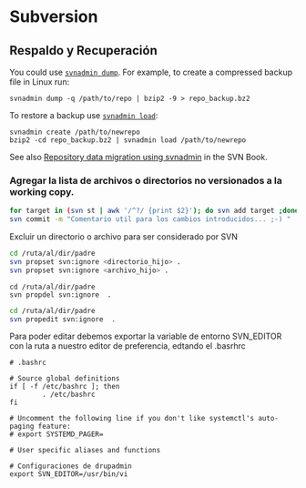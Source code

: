 # Subversion

## Respaldo y Recuperación

You could use [`svnadmin dump`](http://svnbook.red-bean.com/nightly/en/svn.ref.svnadmin.c.dump.html). For example, to create a compressed backup file in Linux run:

```
svnadmin dump -q /path/to/repo | bzip2 -9 > repo_backup.bz2
```

To restore a backup use [`svnadmin load`](http://svnbook.red-bean.com/nightly/en/svn.ref.svnadmin.c.load.html):

```
svnadmin create /path/to/newrepo
bzip2 -cd repo_backup.bz2 | svnadmin load /path/to/newrepo
```

See also [Repository data migration using svnadmin](http://svnbook.red-bean.com/nightly/en/svn.reposadmin.maint.html#svn.reposadmin.maint.migrate.svnadmin) in the SVN Book.

### Agregar la lista de archivos o directorios no versionados a la working copy.

```bash
for target in (svn st | awk '/^?/ {print $2}'); do svn add target ;done
svn commit -m "Comentario util para los cambios introducidos... ;-) "
```

Excluir un directorio o archivo para ser considerado por SVN

```bash
cd /ruta/al/dir/padre
svn propset svn:ignore <directorio_hijo> .
svn propset svn:ignore <archivo_hijo> .
```

```borrar una propiedad
cd /ruta/al/dir/padre
svn propdel svn:ignore  .
```

```bash
cd /ruta/al/dir/padre
svn propedit svn:ignore  .
```

Para poder editar debemos exportar la variable de entorno SVN_EDITOR con la ruta a nuestro editor de preferencia, edtando el  .basrhrc

```
# .bashrc

# Source global definitions
if [ -f /etc/bashrc ]; then
        . /etc/bashrc
fi

# Uncomment the following line if you don't like systemctl's auto-paging feature:
# export SYSTEMD_PAGER=

# User specific aliases and functions

# Configuraciones de drupadmin
export SVN_EDITOR=/usr/bin/vi

```





